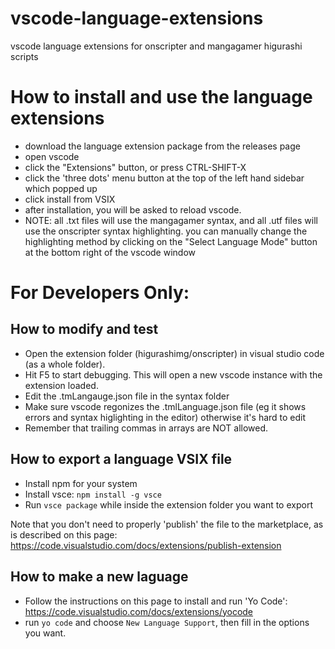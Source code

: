# vscode-language-extensions
vscode language extensions for onscripter and mangagamer higurashi scripts

# How to install and use the language extensions
- download the language extension package from the releases page
- open vscode
- click the "Extensions" button, or press CTRL-SHIFT-X
- click the 'three dots' menu button at the top of the left hand sidebar which popped up
- click install from VSIX
- after installation, you will be asked to reload vscode.
- NOTE: all .txt files will use the mangagamer syntax, and all .utf files will use the onscripter syntax highlighting. you can manually change the highlighting method by clicking on the "Select Language Mode" button at the bottom right of the vscode window

# For Developers Only:

## How to modify and test
- Open the extension folder (higurashimg/onscripter) in visual studio code (as a whole folder).
- Hit F5 to start debugging. This will open a new vscode instance with the extension loaded.
- Edit the .tmLangauge.json file in the syntax folder
- Make sure vscode regonizes the .tmlLanguage.json file (eg it shows errors and syntax higlighting in the editor) otherwise it's hard to edit
- Remember that trailing commas in arrays are NOT allowed.

## How to export a language VSIX file
- Install npm for your system
- Install vsce: `npm install -g vsce`
- Run `vsce package` while inside the extension folder you want to export

Note that you don't need to properly 'publish' the file to the marketplace, as is described on this page: https://code.visualstudio.com/docs/extensions/publish-extension

## How to make a new laguage
- Follow the instructions on this page to install and run 'Yo Code': https://code.visualstudio.com/docs/extensions/yocode
- run `yo code` and choose `New Language Support`, then fill in the options you want.
